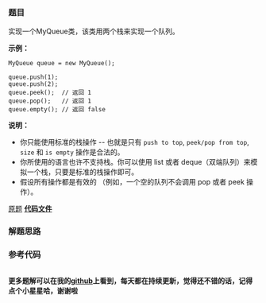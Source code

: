 ### 题目
实现一个MyQueue类，该类用两个栈来实现一个队列。

  

 **示例：**

    
    
    MyQueue queue = new MyQueue();  
      
    queue.push(1);  
    queue.push(2);  
    queue.peek();  // 返回 1  
    queue.pop();   // 返回 1  
    queue.empty(); // 返回 false

  

 **说明：**  

  * 你只能使用标准的栈操作 -- 也就是只有 `push to top`, `peek/pop from top`, `size` 和 `is empty` 操作是合法的。
  * 你所使用的语言也许不支持栈。你可以使用 list 或者 deque（双端队列）来模拟一个栈，只要是标准的栈操作即可。
  * 假设所有操作都是有效的 （例如，一个空的队列不会调用 pop 或者 peek 操作）。

[原题](https://leetcode-cn.com/problems/implement-queue-using-stacks-lcci/)    **[代码文件]()**


### 解题思路




### 参考代码

```go


```




**更多题解可以在我的[github](https://github.com/LZH139/leetcode_Go)上看到，每天都在持续更新，觉得还不错的话，记得点个小星星哈，谢谢啦**
